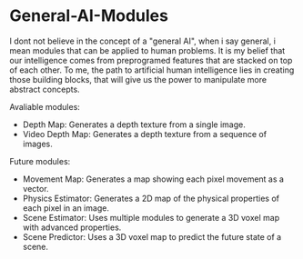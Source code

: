 # General-AI-Modules
I dont not believe in the concept of a "general AI", when i say general, i mean modules that can be applied to human problems. It is my belief that our intelligence comes from preprogramed features that are stacked on top of each other. To me, the path to artificial human intelligence lies in creating those building blocks, that will give us the power to manipulate more abstract concepts.

Avaliable modules: 
- Depth Map: Generates a depth texture from a single image.
- Video Depth Map: Generates a depth texture from a sequence of images.

Future modules:
- Movement Map: Generates a map showing each pixel movement as a vector.
- Physics Estimator: Generates a 2D map of the physical properties of each pixel in an image.
- Scene Estimator: Uses multiple modules to generate a 3D voxel map with advanced properties.
- Scene Predictor: Uses a 3D voxel map to predict the future state of a scene.
